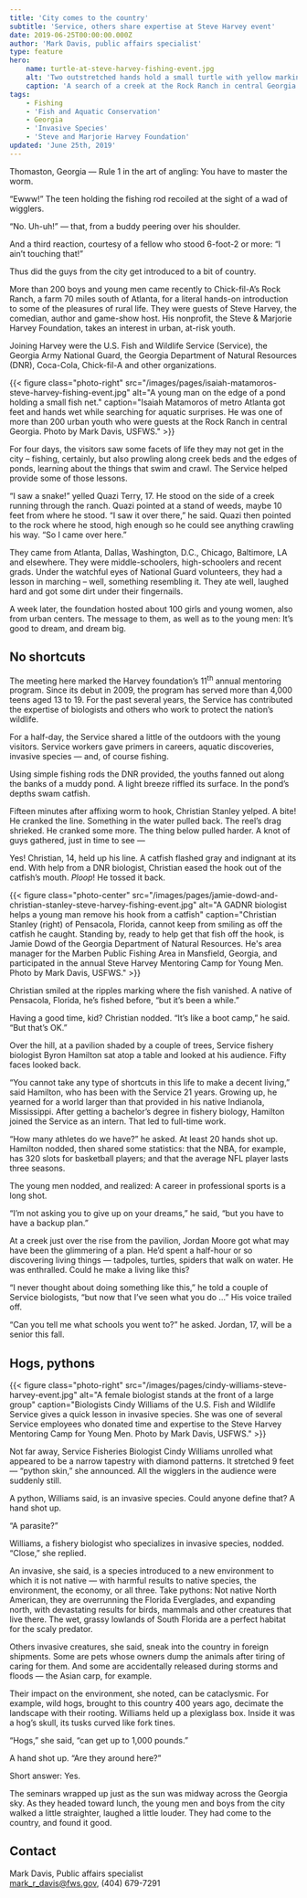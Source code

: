 ```yaml
---
title: 'City comes to the country'
subtitle: 'Service, others share expertise at Steve Harvey event'
date: 2019-06-25T00:00:00.000Z
author: 'Mark Davis, public affairs specialist'
type: feature
hero:
    name: turtle-at-steve-harvey-fishing-event.jpg
    alt: 'Two outstretched hands hold a small turtle with yellow markings on its head and tail'
    caption: 'A search of a creek at the Rock Ranch in central Georgia turned up plants, tadpoles and at least one turtle. The ranch, 70 miles south of Atlanta, hosted more than 200 urban youth recently. They were guests of the Steve & Marjorie Harvey Foundation, which sponsors an annual mentoring program. Photo by Mark Davis, USFWS.'
tags:
    - Fishing
    - 'Fish and Aquatic Conservation'
    - Georgia
    - 'Invasive Species'
    - 'Steve and Marjorie Harvey Foundation'
updated: 'June 25th, 2019'
---
```


Thomaston, Georgia &mdash; Rule 1 in the art of angling: You have to master the worm.

“Ewww!” The teen holding the fishing rod recoiled at the sight of a wad of wigglers.

“No. Uh-uh!” &mdash; that, from a buddy peering over his shoulder.

And a third reaction, courtesy of a fellow who stood 6-foot-2 or more: “I ain’t touching that!”

Thus did the guys from the city get introduced to a bit of country.

More than 200 boys and young men came recently to Chick-fil-A’s Rock Ranch, a farm 70 miles south of Atlanta, for a literal hands-on introduction to some of the pleasures of rural life. They were guests of Steve Harvey, the comedian, author and game-show host. His nonprofit, the Steve & Marjorie Harvey Foundation, takes an interest in urban, at-risk youth.

Joining Harvey were the U.S. Fish and Wildlife Service (Service), the Georgia Army National Guard, the Georgia Department of Natural Resources (DNR), Coca-Cola, Chick-fil-A and other organizations.

{{< figure class="photo-right" src="/images/pages/isaiah-matamoros-steve-harvey-fishing-event.jpg" alt="A young man on the edge of a pond holding a small fish net." caption="Isaiah Matamoros of metro Atlanta got feet and hands wet while searching for aquatic surprises. He was one of more than 200 urban youth who were guests at the Rock Ranch in central Georgia. Photo by Mark Davis, USFWS." >}}

For four days, the visitors saw some facets of life they may not get in the city – fishing, certainly, but also prowling along creek beds and the edges of ponds, learning about the things that swim and crawl. The Service helped provide some of those lessons.

“I saw a snake!” yelled Quazi Terry, 17. He stood on the side of a creek running through the ranch. Quazi pointed at a stand of weeds, maybe 10 feet from where he stood. “I saw it over there,” he said. Quazi then pointed to the rock where he stood, high enough so he could see anything crawling his way. “So I came over here.”

They came from Atlanta, Dallas, Washington, D.C., Chicago, Baltimore, LA and elsewhere. They were middle-schoolers, high-schoolers and recent grads. Under the watchful eyes of National Guard volunteers, they had a lesson in marching – well, something resembling it. They ate well, laughed hard and got some dirt under their fingernails.

A week later, the foundation hosted about 100 girls and young women, also from urban centers. The message to them, as well as to the young men: It’s good to dream, and dream big.

## No shortcuts

The meeting here marked the Harvey foundation’s 11<sup>th</sup> annual mentoring program. Since its debut in 2009, the program has served more than 4,000 teens aged 13 to 19. For the past several years, the Service has contributed the expertise of biologists and others who work to protect the nation’s wildlife.

For a half-day, the Service shared a little of the outdoors with the young visitors. Service workers gave primers in careers, aquatic discoveries, invasive species &mdash; and, of course fishing.

Using simple fishing rods the DNR provided, the youths fanned out along the banks of a muddy pond. A light breeze riffled its surface. In the pond’s depths swam catfish.

Fifteen minutes after affixing worm to hook, Christian Stanley yelped. A bite! He cranked the line. Something in the water pulled back. The reel’s drag shrieked. He cranked some more. The thing below pulled harder. A knot of guys gathered, just in time to see &mdash;

Yes! Christian, 14, held up his line. A catfish flashed gray and indignant at its end. With help from a DNR biologist, Christian eased the hook out of the catfish’s mouth. *Ploop*! He tossed it back.

{{< figure class="photo-center" src="/images/pages/jamie-dowd-and-christian-stanley-steve-harvey-fishing-event.jpg" alt="A GADNR biologist helps a young man remove his hook from a catfish" caption="Christian Stanley (right) of Pensacola, Florida, cannot keep from smiling as off the catfish he caught. Standing by, ready to help get that fish off the hook, is Jamie Dowd of the Georgia Department of Natural Resources. He's area manager for the Marben Public Fishing Area in Mansfield, Georgia, and participated in the annual Steve Harvey Mentoring Camp for Young Men. Photo by Mark Davis, USFWS." >}}

Christian smiled at the ripples marking where the fish vanished. A native of Pensacola, Florida, he’s fished before, “but it’s been a while.”

Having a good time, kid? Christian nodded. “It’s like a boot camp,” he said. “But that’s OK.”

Over the hill, at a pavilion shaded by a couple of trees, Service fishery biologist Byron Hamilton sat atop a table and looked at his audience. Fifty faces looked back.

“You cannot take any type of shortcuts in this life to make a decent living,” said Hamilton, who has been with the Service 21 years. Growing up, he yearned for a world larger than that provided in his native Indianola, Mississippi. After getting a bachelor’s degree in fishery biology, Hamilton joined the Service as an intern. That led to full-time work.

“How many athletes do we have?” he asked. At least 20 hands shot up. Hamilton nodded, then shared some statistics: that the NBA, for example, has 320 slots for basketball players; and that the average NFL player lasts three seasons.

The young men nodded, and realized: A career in professional sports is a long shot.

“I’m not asking you to give up on your dreams,” he said, “but you have to have a backup plan.”

At a creek just over the rise from the pavilion, Jordan Moore got what may have been the glimmering of a plan. He’d spent a half-hour or so discovering living things &mdash; tadpoles, turtles, spiders that walk on water. He was enthralled. Could he make a living like this?

“I never thought about doing something like this,” he told a couple of Service biologists, “but now that I’ve seen what you do …” His voice trailed off.

“Can you tell me what schools you went to?” he asked. Jordan, 17, will be a senior this fall.

## Hogs, pythons

{{< figure class="photo-right" src="/images/pages/cindy-williams-steve-harvey-event.jpg" alt="A female biologist stands at the front of a large group" caption="Biologists Cindy Williams of the U.S. Fish and Wildlife Service gives a quick lesson in invasive species. She was one of several Service employees who donated time and expertise to the Steve Harvey Mentoring Camp for Young Men. Photo by Mark Davis, USFWS." >}}

Not far away, Service Fisheries Biologist Cindy Williams unrolled what appeared to be a narrow tapestry with diamond patterns. It stretched 9 feet &mdash; “python skin,” she announced. All the wigglers in the audience were suddenly still.

A python, Williams said, is an invasive species. Could anyone define that? A hand shot up.

“A parasite?”

Williams, a fishery biologist who specializes in invasive species, nodded. “Close,” she replied.

An invasive, she said, is a species introduced to a new environment to which it is not native &mdash; with harmful results to native species, the environment, the economy, or all three. Take pythons: Not native North American, they are overrunning the Florida Everglades, and expanding north, with devastating results for birds, mammals and other creatures that live there. The wet, grassy lowlands of South Florida are a perfect habitat for the scaly predator.

Others invasive creatures, she said, sneak into the country in foreign shipments. Some are pets whose owners dump the animals after tiring of caring for them. And some are accidentally released during storms and floods &mdash; the Asian carp, for example.

Their impact on the environment, she noted, can be cataclysmic. For example, wild hogs, brought to this country 400 years ago, decimate the landscape with their rooting. Williams held up a plexiglass box. Inside it was a hog’s skull, its tusks curved like fork tines.

“Hogs,” she said, “can get up to 1,000 pounds.”

A hand shot up. “Are they around here?”

Short answer: Yes.

The seminars wrapped up just as the sun was midway across the Georgia sky. As they headed toward lunch, the young men and boys from the city walked a little straighter, laughed a little louder. They had come to the country, and found it good.

## Contact

Mark Davis, Public affairs specialist  
[mark_r_davis@fws.gov](mailto:mark_r_davis@fws.gov), (404) 679-7291
